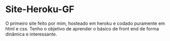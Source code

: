 # Site-Heroku-GF
 O primeiro site feito por mim, hosteado em heroku e codado puramente em html e css. Tenho o objetivo de aprender o básico de front end de forma dinâmica e interessante.
